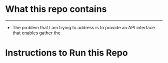 # What this repo contains
---
* The problem that I am trying to address is to provide an API interface that enables gather the 

# Instructions to Run this Repo

